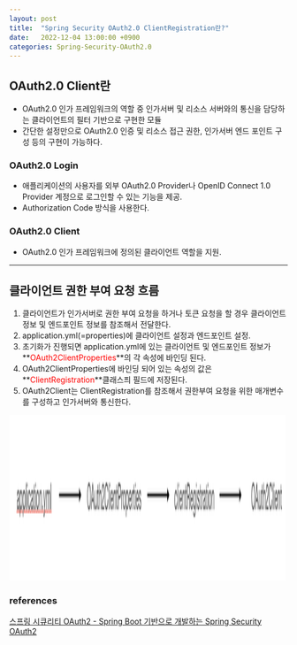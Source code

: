 ```yaml
---
layout: post
title:  "Spring Security OAuth2.0 ClientRegistration란?"
date:   2022-12-04 13:00:00 +0900
categories: Spring-Security-OAuth2.0
---
```


## OAuth2.0 Client란
- OAuth2.0 인가 프레임워크의 역할 중 인가서버 및 리소스 서버와의 통신을 담당하는 클라이언트의 필터 기반으로 구현한 모듈
- 간단한 설정만으로 OAuth2.0 인증 및 리소스 접근 권한, 인가서버 엔드 포인트 구성 등의 구현이 가능하다.

### OAuth2.0 Login
- 애플리케이션의 사용자를 외부 OAuth2.0 Provider나 OpenID Connect 1.0 Provider 계정으로 로그인할 수 있는 기능을 제공.
- Authorization Code 방식을 사용한다. 

### OAuth2.0 Client
- OAuth2.0 인가 프레임워크에 정의된 클라이언트 역할을 지원.

---

## 클라이언트 권한 부여 요청 흐름
1. 클라이언트가 인가서버로 권한 부여 요청을 하거나 토큰 요청을 할 경우 클라이언트 정보 및 엔드포인트 정보를 참조해서 전달한다.
2. application.yml(=properties)에 클라이언트 설정과 엔드포인트 설정.
3. 초기화가 진행되면 application.yml에 있는 클라이언트 및 엔드포인트 정보가 **<span style="color:red;">OAuth2ClientProperties</span>**의 각 속성에 바인딩 된다.
4. OAuth2ClientProperties에 바인딩 되어 있는 속성의 값은 **<span style="color:red;">ClientRegistration</span>**클래스픠 필드에 저장된다.
5. OAuth2Client는 ClientRegistration를 참조해서 권한부여 요청을 위한 매개변수를 구성하고 인가서버와 통신한다.

<img src="/public/img/1204_clientregistration.png" width="500" height="300" object-fit="cover" alt="" />

### references
[스프링 시큐리티 OAuth2 - Spring Boot 기반으로 개발하는 Spring Security OAuth2](https://www.inflearn.com/course/정수원-스프링-시큐리티)